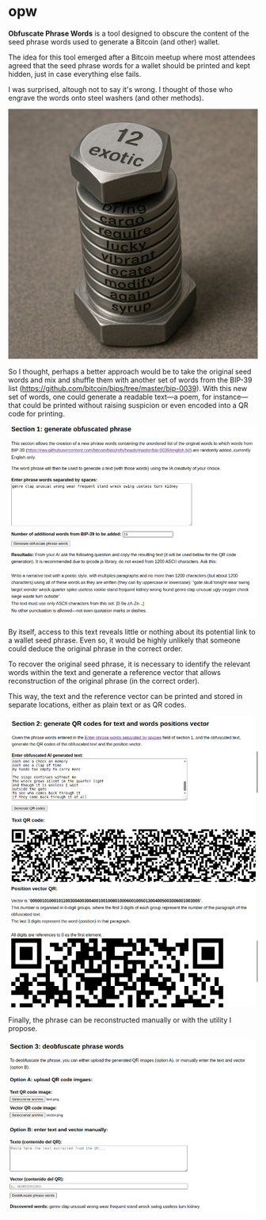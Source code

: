# opw

**Obfuscate Phrase Words** is a tool designed to obscure the content of the seed phrase words used to generate a Bitcoin (and other) wallet.

The idea for this tool emerged after a Bitcoin meetup where most attendees agreed that the seed phrase words for a wallet should be printed and kept hidden, just in case everything else fails.

I was surprised, altough not to say it's wrong. I thought of those who engrave the words onto steel washers (and other methods).

![Steel washers seed storage](doc/images/README-words-in-washers.png)

So I thought, perhaps a better approach would be to take the original seed words and mix and shuffle them with another set of words from the BIP-39 list (<https://github.com/bitcoin/bips/tree/master/bip-0039>). With this new set of words, one could generate a readable text—a poem, for instance—that could be printed without raising suspicion or even encoded into a QR code for printing.

![opw - mix words](doc/images/README-opw-s1.png)

By itself, access to this text reveals little or nothing about its potential link to a wallet seed phrase. Even so, it would be highly unlikely that someone could deduce the original phrase in the correct order.

To recover the original seed phrase, it is necessary to identify the relevant words within the text and generate a reference vector that allows reconstruction of the original phrase (in the correct order).

This way, the text and the reference vector can be printed and stored in separate locations, either as plain text or as QR codes.

![opw - qrgeneration](doc/images/README-opw-s2-01.png) ![opw - qrgeneration](doc/images/README-opw-s2-02.png)

Finally, the phrase can be reconstructed manually or with the utility I propose.

![opw - qrgeneration](doc/images/README-opw-s3.png)

